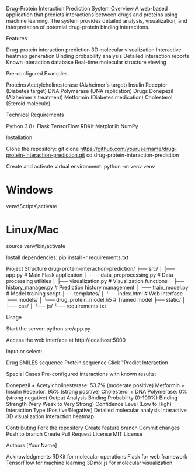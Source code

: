 Drug-Protein Interaction Prediction System
Overview
A web-based application that predicts interactions between drugs and proteins using machine learning. 
The system provides detailed analysis, visualization, and interpretation of potential drug-protein binding 
interactions.

Features

Drug-protein interaction prediction
3D molecular visualization
Interactive heatmap generation
Binding probability analysis
Detailed interaction reports
Known interaction database
Real-time molecular structure viewing

Pre-configured Examples

Proteins
Acetylcholinesterase (Alzheimer's target)
Insulin Receptor (Diabetes target)
DNA Polymerase (DNA replication)
Drugs
Donepezil (Alzheimer's treatment)
Metformin (Diabetes medication)
Cholesterol (Steroid molecule)

Technical Requirements

Python 3.8+
Flask
TensorFlow
RDKit
Matplotlib
NumPy

Installation

Clone the repository:
git clone https://github.com/yourusername/drug-protein-interaction-prediction.git
cd drug-protein-interaction-prediction

Create and activate virtual environment:
python -m venv venv
# Windows
venv\Scripts\activate
# Linux/Mac
source venv/bin/activate

Install dependencies:
pip install -r requirements.txt

Project Structure
drug-protein-interaction-prediction/
├── src/
│   ├── app.py                  # Main Flask application
│   ├── data_preprocessing.py   # Data processing utilities
│   ├── visualization.py        # Visualization functions
│   ├── history_manager.py      # Prediction history management
│   └── train_model.py         # Model training script
├── templates/
│   └── index.html             # Web interface
├── models/
│   └── drug_protein_model.h5  # Trained model
├── static/
│   ├── css/
│   └── js/
└── requirements.txt

Usage

Start the server:
python src/app.py

Access the web interface at http://localhost:5000

Input or select:

Drug SMILES sequence
Protein sequence
Click "Predict Interaction

Special Cases
Pre-configured interactions with known results:

Donepezil + Acetylcholinesterase: 53.7% (moderate positive)
Metformin + Insulin Receptor: 95% (strong positive)
Cholesterol + DNA Polymerase: 0% (strong negative)
Output Analysis
Binding Probability (0-100%)
Binding Strength (Very Weak to Very Strong)
Confidence Level (Low to High)
Interaction Type (Positive/Negative)
Detailed molecular analysis
Interactive 3D visualization
Interaction heatmap

Contributing
Fork the repository
Create feature branch
Commit changes
Push to branch
Create Pull Request
License
MIT License

Authors
[Your Name]

Acknowledgments
RDKit for molecular operations
Flask for web framework
TensorFlow for machine learning
3Dmol.js for molecular visualization
